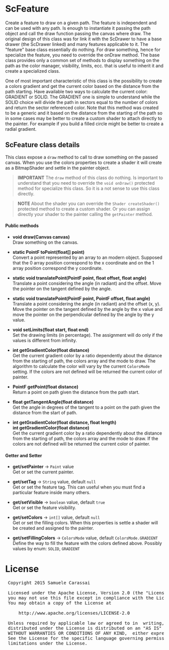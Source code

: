 # ScFeature

Create a feature to draw on a given path.
The feature is independent and can be used with any path.
Is enough to instantiate it passing the path object and call the draw function passing the canvas where draw.
The original design of this class was for link it with the ScDrawer to have a base drawer (the ScDrawer linked) and many features applicable to it.
The "feature" base class essentially do nothing.
For draw something, hence for specialize the feature, you need to override the onDraw method.
The base class provides only a common set of methods to display something on the path as the color manager, visibility, limits, ecc. that is useful to inherit it and create a specialized class.

One of most important characteristic of this class is the possibility to create a colors gradient and get the current color based on the distance from the path starting.
Have available two ways to calculate the current color: GRADIENT or SOLID.
The GRADIENT one is simple to understand while the SOLID choice will divide the path in sectors equal to the number of colors and return the sector referenced color.
Note that this method was created to be a generic and it based on the distance from the starting of the path so in some cases may be better to create a custom shader to attach directly to the painter.
For example if you build a filled circle might be better to create a radial gradient.


## ScFeature class details
This class expose a `draw` method to call to draw something on the passed canvas.
When you use the colors properties to create a shader it will create as a BitmapShader and settle in the painter object.

> **IMPORTANT**
> The `draw` method of this class do nothing. 
> Is important to understand that you need to override the `void onDraw()` protected method for specialize this class.
> So it is a not sense to use this class directly.

> **NOTE**
> About the shader you can override the `Shader createShader()` protected method to create a custom shader.
> Or you can assign directly your shader to the painter calling the `getPainter` method.


#### Public methods

- **void draw(Canvas canvas)**<br />
Draw something on the canvas.

- **static PointF toPoint(float[] point)**<br />
Convert a point represented by an array to an modern object.
Supposed that the 0 array position correspond to the x coordinate and on the 1 array position correspond the y coordinate.

- **static void translatePoint(PointF point, float offset, float angle)**<br />
Translate a point considering the angle (in radiant) and the offset.
Move the pointer on the tangent defined by the angle.

- **static void translatePoint(PointF point, PointF offset, float angle)**<br />
Translate a point considering the angle (in radiant) and the offset (x, y).
Move the pointer on the tangent defined by the angle by the x value and move the pointer on the perpendicular defined by the angle by the y value.

- **void setLimits(float start, float end)**<br />
Set the drawing limits (in percentage).
The assignment will do only if the values is different from infinity.

- **int getGradientColor(float distance)**<br />
Get the current gradient color by a ratio dependently about the distance from the starting of path, the colors array and the mode to draw.
The algorithm to calculate the color will vary by the current `ColorsMode` setting.
If the colors are not defined will be returned the current color of painter.

- **PointF getPoint(float distance)**<br />
Return a point on path given the distance from the path start.

- **float getTangentAngle(float distance)**<br />
Get the angle in degrees of the tangent to a point on the path given the distance from the start of path.

- **int getGradientColor(float distance, float length)**<br />
**int getGradientColor(float distance)**<br />
Get the current gradient color by a ratio dependently about the distance from the starting of path, the colors array and the mode to draw.
If the colors are not defined will be returned the current color of painter.


#### Getter and Setter

- **get/setPainter**  -> `Paint` value<br />
Get or set the current painter.

- **get/setTag**  -> `String` value, default `null`<br />
Get or set the feature tag.
This can useful when you must find a particular feature inside many others.

- **get/setVisible**  -> `boolean` value, default `true`<br />
Get or set the feature visibility.

- **get/setColors**  -> `int[]` value, default `null`<br />
Get or set the filling colors.
When this properties is settle a shader will be created and assigned to the painter.

- **get/setFillingColors**  -> `ColorsMode` value, default `ColorsMode.GRADIENT`<br />
Define the way to fill the feature with the colors defined above.
Possibly values by enum: `SOLID`, `GRADIENT`<br />


# License
<pre>
 Copyright 2015 Samuele Carassai

 Licensed under the Apache License, Version 2.0 (the "License");
 you may not use this file except in compliance with the License.
 You may obtain a copy of the License at

     http://www.apache.org/licenses/LICENSE-2.0

 Unless required by applicable law or agreed to in  writing, software
 distributed under the License is distributed on an "AS IS" BASIS,
 WITHOUT WARRANTIES OR CONDITIONS OF ANY KIND,  either express or implied.
 See the License for the specific language governing permissions and
 limitations under the License.
</pre>